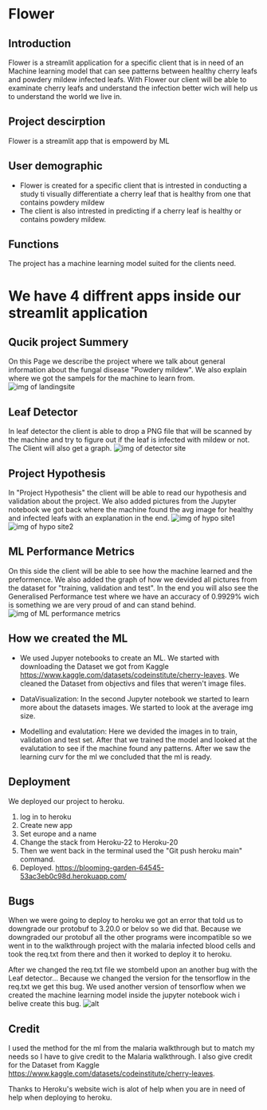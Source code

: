 # Flower

## Introduction 
Flower is a streamlit application for a specific client that is in need of an Machine learning model that can see patterns between healthy cherry leafs and powdery mildew infected leafs. With Flower our client will be able to examinate cherry leafs and understand the infection better wich will help us to understand the world we live in. 

## Project descirption 
Flower is a streamlit app that is empowerd by ML 

## User demographic 
* Flower is created for a specific client that is intrested in conducting a study ti visually differentiate a cherry leaf that is healthy from one that contains powdery mildew
* The client is also intrested in predicting if a cherry leaf is healthy or contains powdery mildew. 

## Functions 

The project has a machine learning model suited for the clients need. 

# We have 4 diffrent apps inside our streamlit application 
## Qucik project Summery
 On this Page we describe the project where we talk about general information about the fungal disease "Powdery mildew". We also explain where we got the sampels for the machine to learn from. 
![img of landingsite](img/leaf%20detector%20landning.png)
## Leaf Detector 
 In leaf detector the client is able to drop a PNG file that will be scanned by the machine and try to figure out if the leaf is infected with mildew or not. The Client will also get a graph.
![img of detector site](img/leaf%20detector%20detect.png)
## Project Hypothesis 
 In "Project Hypothesis" the client will be able to read our hypothesis and validation about the project. We also added pictures from the Jupyter notebook we got back where the machine found the avg image for healthy and infected leafs with an explanation in the end. 
![img of hypo site1](img/project%20hyp1.png)
![img of hypo site2](img/project%20hyp2.png)
## ML Performance Metrics 
 On this side the client will be able to see how the machine learned and the preformence. We also added the graph of how we devided all pictures from the dataset for "training, validation and test". 
In the end you will also see the Generalised Performance test where we have an accuracy of 0.9929% wich is something we are very proud of and can stand behind. 
![img of ML performance metrics](img/ml%20performance.png)


## How we created the ML 


* We used Jupyer notebooks to create an ML. We started with downloading the Dataset we got from Kaggle https://www.kaggle.com/datasets/codeinstitute/cherry-leaves. We cleaned the Dataset from objectivs and files that weren't image files. 

* DataVisualization: In the second Jupyter notebook we started to learn more about the datasets images. We started to look at the average img size. 

* Modelling and evalutation: Here we devided the images in to train, validation and test set. After that we trained the model and looked at the evalutation to see if the machine found any patterns. After we saw the learning curv for the ml we concluded that the ml is ready.



## Deployment 
We deployed our project to heroku. 
1. log in to heroku
2. Create new app
3. Set europe and a name 
4. Change the stack from Heroku-22 to Heroku-20 
5. Then we went back in the terminal used the "Git push heroku main" command.
6. Deployed. https://blooming-garden-64545-53ac3eb0c98d.herokuapp.com/

## Bugs 
When we were going to deploy to heroku we got an error that told us to downgrade our protobuf to 3.20.0 or belov so we did that. Because we downgraded our protobuf all the other programs were incompatible so we went in to the walkthrough project with the malaria infected blood cells and took the req.txt from there and then it worked to deploy it to heroku. 

After we changed the req.txt file we stombeld upon an another bug with the Leaf detector... Because we changed the version for the tensorflow in the req.txt we get this bug. We used another version of tensorflow when we created the machine learning model inside the jupyter notebook wich i belive create this bug.
![alt](img/leaf%20error.png)

## Credit 
I used the method for the ml from the malaria walkthrough but to match my needs so I have to give credit to the Malaria walkthrough. 
I also give credit for the Dataset from Kaggle https://www.kaggle.com/datasets/codeinstitute/cherry-leaves.

Thanks to Heroku's website wich is alot of help when you are in need of help when deploying to heroku. 